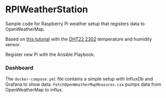 # RPIWeatherStation
Sample code for Raspberry Pi weather setup that registers data to OpenWeatherMap. 

Based on [this tutorial](https://www.instructables.com/id/Raspberry-PI-and-DHT22-temperature-and-humidity-lo/) 
with the [DHT22 2302](https://www.gearbest.com/goods/pp_009360784166.html?lang=en&wid=1433363&utm_source=email_sys&utm_medium=mail&utm_campaign=GB_GB_orderShippedOut_180924) temperature and humidity sensor.

Register new Pi with the Ansible Playbook.

### Dashboard 
The `docker-compose.yml` file contains a simple setup with InfluxDb and Grafana to show data. `FetchOpenWeatherMapMeasures.csx` pumps data from OpenWeatherMap to influx.